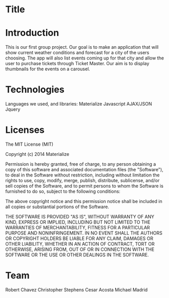 # Title
# Introduction
This is our first group project. Our goal is to make an application that will show current weather conditions and forecast for a city of the users choosing. The app will also list events coming up for that city and allow the user to purchase tickets through Ticket Master. Our aim is to display thumbnails for the  events on a carousel.


# Technologies
Languages we used, and libraries:
Materialize
Javascript
AJAX/JSON
Jquery

# Licenses 
The MIT License (MIT)

Copyright (c) 2014 Materialize

Permission is hereby granted, free of charge, to any person obtaining a copy
of this software and associated documentation files (the "Software"), to deal
in the Software without restriction, including without limitation the rights
to use, copy, modify, merge, publish, distribute, sublicense, and/or sell
copies of the Software, and to permit persons to whom the Software is
furnished to do so, subject to the following conditions:

The above copyright notice and this permission notice shall be included in all
copies or substantial portions of the Software.

THE SOFTWARE IS PROVIDED "AS IS", WITHOUT WARRANTY OF ANY KIND, EXPRESS OR
IMPLIED, INCLUDING BUT NOT LIMITED TO THE WARRANTIES OF MERCHANTABILITY,
FITNESS FOR A PARTICULAR PURPOSE AND NONINFRINGEMENT. IN NO EVENT SHALL THE
AUTHORS OR COPYRIGHT HOLDERS BE LIABLE FOR ANY CLAIM, DAMAGES OR OTHER
LIABILITY, WHETHER IN AN ACTION OF CONTRACT, TORT OR OTHERWISE, ARISING FROM,
OUT OF OR IN CONNECTION WITH THE SOFTWARE OR THE USE OR OTHER DEALINGS IN THE
SOFTWARE.


# Team
Robert Chavez
Christopher Stephens
Cesar Acosta
Michael Madrid

